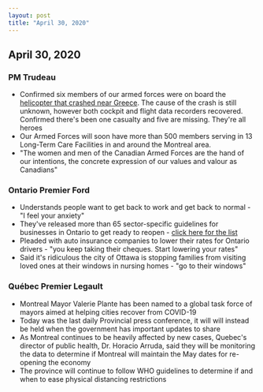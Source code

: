 ```yaml
---
layout: post
title: "April 30, 2020"
---
```


## April 30, 2020

### PM Trudeau

* Confirmed six members of our armed forces were on board the [helicopter that crashed near Greece](https://www.cbc.ca/news/canada/canadian-military-helicopter-missing-1.5550395). The cause of the crash is still unknown, however both cockpit and flight data recorders recovered. Confirmed there's been one casualty and five are missing. They're all heroes
* Our Armed Forces will soon have more than 500 members serving in 13 Long-Term Care Facilities in and around the Montreal area.
* "The women and men of the Canadian Armed Forces are the hand of our intentions, the concrete expression of our values and valour as Canadians"

### Ontario Premier Ford

* Understands people want to get back to work and get back to normal - "I feel your anxiety"
* They've released more than 65 sector-specific guidelines for businesses in Ontario to get ready to reopen - [click here for the list](https://news.ontario.ca/opo/en/2020/04/ontario-providing-employers-with-workplace-safety-guidelines.html)
* Pleaded with auto insurance companies to lower their rates for Ontario drivers - "you keep taking their cheques. Start lowering your rates"
* Said it's ridiculous the city of Ottawa is stopping families from visiting loved ones at their windows in nursing homes - "go to their windows"

### Québec Premier Legault

* Montreal Mayor Valerie Plante has been named to a global task force of mayors aimed at helping cities recover from COVID-19
* Today was the last daily Provincial press conference, it will will instead be held when the government has important updates to share
* As Montreal continues to be heavily affected by new cases, Quebec's director of public health, Dr. Horacio Arruda, said they will be monitoring the data to determine if Montreal will maintain the May dates for re-opening the economy
* The province will continue to follow WHO guidelines to determine if and when to ease physical distancing restrictions